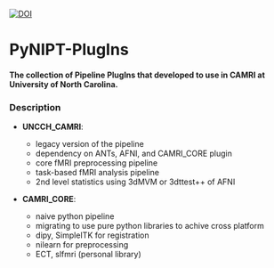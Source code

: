 [![DOI](https://zenodo.org/badge/260246568.svg)](https://zenodo.org/badge/latestdoi/260246568)
# PyNIPT-PlugIns

#### The collection of Pipeline PlugIns that developed to use in CAMRI at University of North Carolina.

### Description
- **UNCCH_CAMRI**: 
  - legacy version of the pipeline
  - dependency on ANTs, AFNI, and CAMRI_CORE plugin
  - core fMRI preprocessing pipeline
  - task-based fMRI analysis pipeline
  - 2nd level statistics using 3dMVM or 3dttest++ of AFNI
  
- **CAMRI_CORE**: 
  - naive python pipeline
  - migrating to use pure python libraries to achive cross platform
  - dipy, SimpleITK for registration
  - nilearn for preprocessing
  - ECT, slfmri (personal library)
